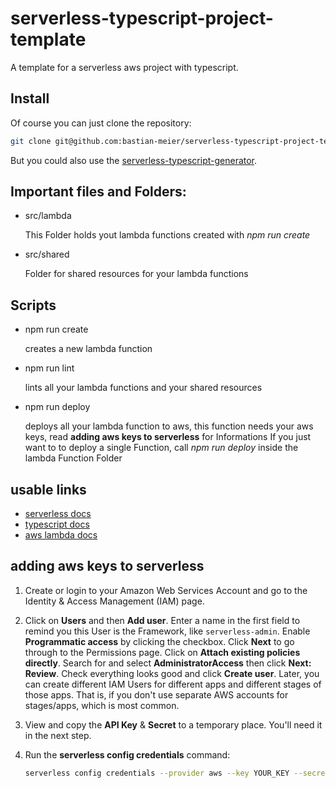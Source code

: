 # serverless-typescript-project-template

A template for a serverless aws project with typescript.

## Install

Of course you can just clone the repository:


   ```bash
   git clone git@github.com:bastian-meier/serverless-typescript-project-template.git
   ``` 
   
But you could also use the [serverless-typescript-generator](https://github.com/bastian-meier/serverless-typescript-generator).


## Important files and Folders:

* src/lambda

   This Folder holds yout lambda functions created with *npm run create*
   
* src/shared

   Folder for shared resources for your lambda functions
   
## Scripts

* npm run create

    creates a new lambda function

* npm run lint

    lints all your lambda functions and your shared resources
    
* npm run deploy

    deploys all your lambda function to aws, this function needs your aws keys, read **adding aws keys to serverless** for Informations
    If you just want to to deploy a single Function, call *npm run deploy* inside the lambda Function Folder
  
## usable links

* [serverless docs](https://serverless.com/framework/docs/providers/aws/)
* [typescript docs](https://www.typescriptlang.org/docs/home.html)
* [aws lambda docs](http://docs.aws.amazon.com/lambda/latest/dg/welcome.html)
    
## adding aws keys to serverless

1. Create or login to your Amazon Web Services Account and go to the Identity & Access Management (IAM) page.

2. Click on **Users** and then **Add user**. Enter a name in the first field to remind you this User is the Framework, like `serverless-admin`. Enable **Programmatic access** by clicking the checkbox. Click **Next** to go through to the Permissions page. Click on **Attach existing policies directly**. Search for and select **AdministratorAccess** then click **Next: Review**. Check everything looks good and click **Create user**. Later, you can create different IAM Users for different apps and different stages of those apps.  That is, if you don't use separate AWS accounts for stages/apps, which is most common.

3. View and copy the **API Key** & **Secret** to a temporary place. You'll need it in the next step.
   
4. Run the **serverless config credentials** command:

   ```bash
   serverless config credentials --provider aws --key YOUR_KEY --secret YOUR_SECRET
   ``` 